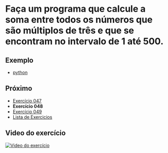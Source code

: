 # Faça um programa que calcule a soma entre todos os números que são múltiplos de três e que se encontram no intervalo de 1 até 500.

## Exemplo

- [python](python)

## Próximo

- [Exercício 047](../047)
- **Exercício 048**
- [Exercício 049](../049)
- [Lista de Exercicios](../)

## Video do exercício

[![Video do exercício](https://img.youtube.com/vi/iHjsUxNA-wo/maxresdefault.jpg)](https://youtu.be/iHjsUxNA-wo)